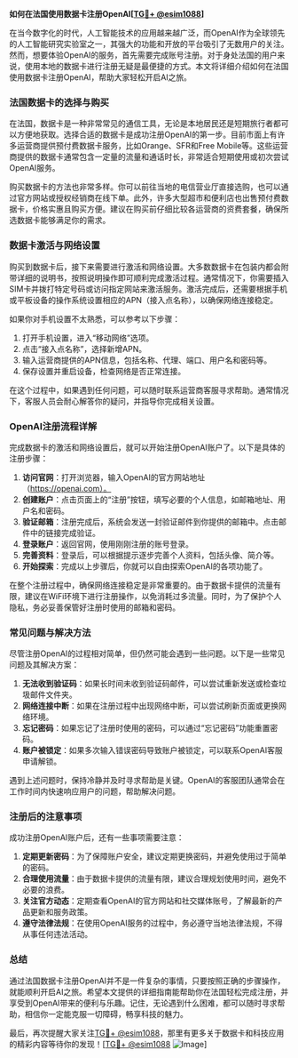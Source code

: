**如何在法国使用数据卡注册OpenAI[[TG💪+ @esim1088](https://t.me/s/esim1088)]**

在当今数字化的时代，人工智能技术的应用越来越广泛，而OpenAI作为全球领先的人工智能研究实验室之一，其强大的功能和开放的平台吸引了无数用户的关注。然而，想要体验OpenAI的服务，首先需要完成账号注册。对于身处法国的用户来说，使用本地的数据卡进行注册无疑是最便捷的方式。本文将详细介绍如何在法国使用数据卡注册OpenAI，帮助大家轻松开启AI之旅。

### 法国数据卡的选择与购买

在法国，数据卡是一种非常常见的通信工具，无论是本地居民还是短期旅行者都可以方便地获取。选择合适的数据卡是成功注册OpenAI的第一步。目前市面上有许多运营商提供预付费数据卡服务，比如Orange、SFR和Free Mobile等。这些运营商提供的数据卡通常包含一定量的流量和通话时长，非常适合短期使用或初次尝试OpenAI服务。

购买数据卡的方法也非常多样。你可以前往当地的电信营业厅直接选购，也可以通过官方网站或授权经销商在线下单。此外，许多大型超市和便利店也出售预付费数据卡，价格实惠且购买方便。建议在购买前仔细比较各运营商的资费套餐，确保所选数据卡能够满足你的需求。

### 数据卡激活与网络设置

购买到数据卡后，接下来需要进行激活和网络设置。大多数数据卡在包装内都会附带详细的说明书，按照说明操作即可顺利完成激活过程。通常情况下，你需要插入SIM卡并拨打特定号码或访问指定网站来激活服务。激活完成后，还需要根据手机或平板设备的操作系统设置相应的APN（接入点名称），以确保网络连接稳定。

如果你对手机设置不太熟悉，可以参考以下步骤：

1. 打开手机设置，进入“移动网络”选项。
2. 点击“接入点名称”，选择新增APN。
3. 输入运营商提供的APN信息，包括名称、代理、端口、用户名和密码等。
4. 保存设置并重启设备，检查网络是否正常连接。

在这个过程中，如果遇到任何问题，可以随时联系运营商客服寻求帮助。通常情况下，客服人员会耐心解答你的疑问，并指导你完成相关设置。

### OpenAI注册流程详解

完成数据卡的激活和网络设置后，就可以开始注册OpenAI账户了。以下是具体的注册步骤：

1. **访问官网**：打开浏览器，输入OpenAI的官方网站地址（https://openai.com）。
2. **创建账户**：点击页面上的“注册”按钮，填写必要的个人信息，如邮箱地址、用户名和密码。
3. **验证邮箱**：注册完成后，系统会发送一封验证邮件到你提供的邮箱中。点击邮件中的链接完成验证。
4. **登录账户**：返回官网，使用刚刚注册的账号登录。
5. **完善资料**：登录后，可以根据提示逐步完善个人资料，包括头像、简介等。
6. **开始探索**：完成以上步骤后，你就可以自由探索OpenAI的各项功能了。

在整个注册过程中，确保网络连接稳定是非常重要的。由于数据卡提供的流量有限，建议在WiFi环境下进行注册操作，以免消耗过多流量。同时，为了保护个人隐私，务必妥善保管好注册时使用的邮箱和密码。

### 常见问题与解决方法

尽管注册OpenAI的过程相对简单，但仍然可能会遇到一些问题。以下是一些常见问题及其解决方案：

1. **无法收到验证码**：如果长时间未收到验证码邮件，可以尝试重新发送或检查垃圾邮件文件夹。
2. **网络连接中断**：如果在注册过程中出现网络中断，可以尝试刷新页面或更换网络环境。
3. **忘记密码**：如果忘记了注册时使用的密码，可以通过“忘记密码”功能重置密码。
4. **账户被锁定**：如果多次输入错误密码导致账户被锁定，可以联系OpenAI客服申请解锁。

遇到上述问题时，保持冷静并及时寻求帮助是关键。OpenAI的客服团队通常会在工作时间内快速响应用户的问题，帮助解决问题。

### 注册后的注意事项

成功注册OpenAI账户后，还有一些事项需要注意：

1. **定期更新密码**：为了保障账户安全，建议定期更换密码，并避免使用过于简单的密码。
2. **合理使用流量**：由于数据卡提供的流量有限，建议合理规划使用时间，避免不必要的浪费。
3. **关注官方动态**：定期查看OpenAI的官方网站和社交媒体账号，了解最新的产品更新和服务政策。
4. **遵守法律法规**：在使用OpenAI服务的过程中，务必遵守当地法律法规，不得从事任何违法活动。

### 总结

通过法国数据卡注册OpenAI并不是一件复杂的事情，只要按照正确的步骤操作，就能顺利开启AI之旅。希望本文提供的详细指南能帮助你在法国轻松完成注册，并享受到OpenAI带来的便利与乐趣。记住，无论遇到什么困难，都可以随时寻求帮助，相信你一定能克服一切障碍，畅享科技的魅力。

最后，再次提醒大家关注[TG💪+ @esim1088](https://t.me/s/esim1088)，那里有更多关于数据卡和科技应用的精彩内容等待你的发现！[[TG💪+ @esim1088](https://t.me/s/esim1088) ![Image](https://i.postimg.cc/4NQfJmqS/Snipaste-2025-05-13-00-14-12.png)]